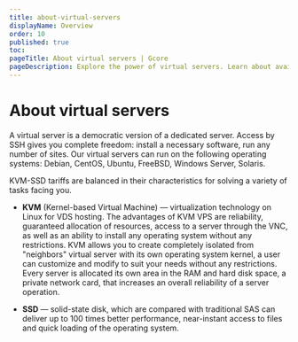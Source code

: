 ```yaml
---
title: about-virtual-servers
displayName: Overview
order: 10
published: true
toc:
pageTitle: About virtual servers | Gcore
pageDescription: Explore the power of virtual servers. Learn about available operating system and configurations.
---
```

# About virtual servers

A virtual server is a democratic version of a dedicated server. Access by SSH gives you complete freedom: install a necessary software, run any number of sites. Our virtual servers can run on the following operating systems: Debian, CentOS, Ubuntu, FreeBSD, Windows Server, Solaris. 

KVM-SSD tariffs are balanced in their characteristics for solving a variety of tasks facing you.

- **KVM** (Kernel-based Virtual Machine) — virtualization technology on Linux for VDS hosting. The advantages of KVM VPS are reliability, guaranteed allocation of resources, access to a server through the VNC, as well as an ability to install any operating system without any restrictions. KVM allows you to create completely isolated from "neighbors" virtual server with its own operating system kernel, a user can customize and modify to suit your needs without any restrictions. Every server is allocated its own area in the RAM and hard disk space, a private network card, that increases an overall reliability of a server operation.  

- **SSD** — solid-state disk, which are compared with traditional SAS can deliver up to 100 times better performance, near-instant access to files and quick loading of the operating system.
